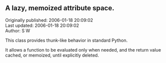 ## A lazy, memoized attribute space.  
Originally published: 2006-01-18 20:09:02  
Last updated: 2006-01-18 20:09:02  
Author: S W  
  
This class provides thunk-like behavior in standard Python.

It allows a function to be evaluated only when needed, and the return value cached, or memoized, until explicitly deleted.